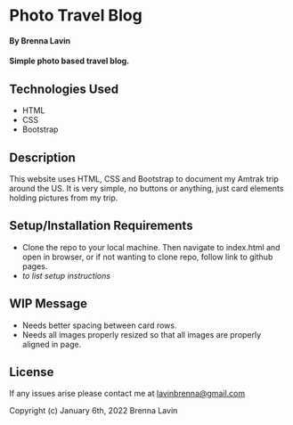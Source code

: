 # Photo Travel Blog

#### By Brenna Lavin

#### Simple photo based travel blog. 

## Technologies Used

* HTML
* CSS
* Bootstrap


## Description

This website uses HTML, CSS and Bootstrap to document my Amtrak trip around the US. It is very simple, no buttons or anything, just card elements holding pictures from my trip.

## Setup/Installation Requirements

* Clone the repo to your local machine. Then navigate to index.html and open in browser, or if not wanting to clone repo, follow link to github pages.
* _to list setup instructions_




## WIP Message

* Needs better spacing between card rows.
* Needs all images properly resized so that all images are properly aligned in page.

## License

If any issues arise please contact me at lavinbrenna@gmail.com

Copyright (c) January 6th, 2022 Brenna Lavin
